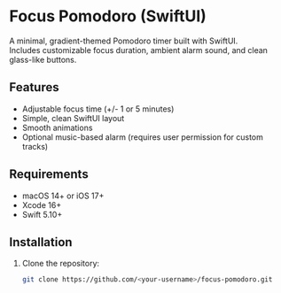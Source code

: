 # Focus Pomodoro (SwiftUI)

A minimal, gradient-themed Pomodoro timer built with SwiftUI.  
Includes customizable focus duration, ambient alarm sound, and clean glass-like buttons.

## Features
- Adjustable focus time (+/- 1 or 5 minutes)
- Simple, clean SwiftUI layout
- Smooth animations
- Optional music-based alarm (requires user permission for custom tracks)

## Requirements
- macOS 14+ or iOS 17+
- Xcode 16+
- Swift 5.10+

## Installation
1. Clone the repository:
   ```bash
   git clone https://github.com/<your-username>/focus-pomodoro.git

